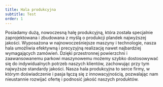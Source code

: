 ```yaml
---
title: Hala produkcyjna
subtitle: Test
order: 1
---
```

Posiadamy dużą, nowoczesną halę produkcyjną, która została specjalnie zaprojektowana i zbudowana z myślą o produkcji plandek najwyższej jakości. Wyposażona w najnowocześniejsze maszyny i technologie, nasza hala umożliwia efektywną i precyzyjną realizację nawet najbardziej wymagających zamówień. Dzięki przestronnej powierzchni i zaawansowanemu parkowi maszynowemu możemy szybko dostosowywać się do indywidualnych potrzeb naszych klientów, zachowując przy tym najwyższe standardy jakości. Nasza hala produkcyjna to serce firmy, w którym doświadczenie i pasja łączą się z innowacyjnością, pozwalając nam nieustannie rozwijać ofertę i podnosić jakość naszych produktów.
